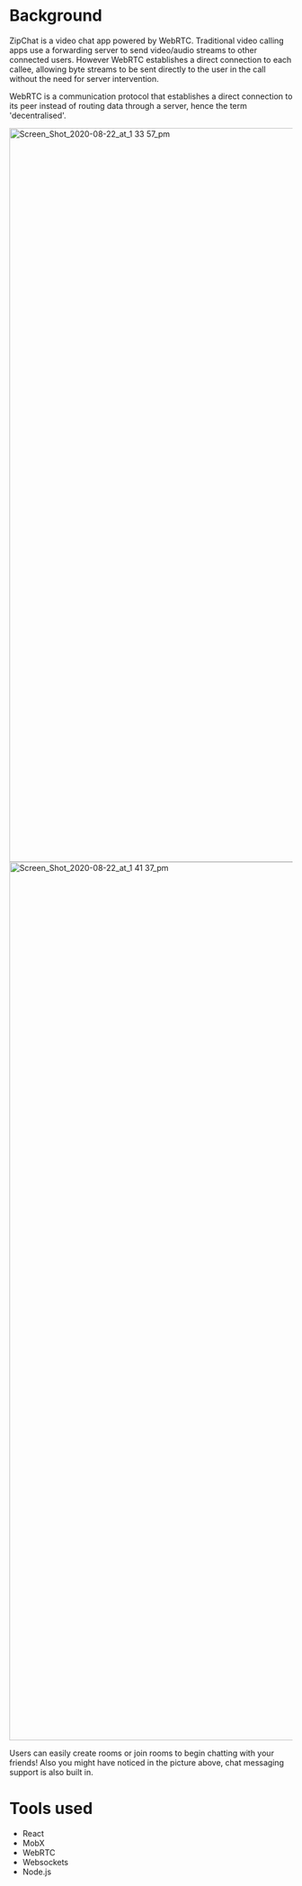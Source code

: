 # Background
ZipChat is a video chat app powered by WebRTC. Traditional video calling apps use a forwarding server to send video/audio streams to other connected users. However WebRTC establishes a direct connection to each callee, allowing byte streams to be sent directly to the user in the call without the need for server intervention.

WebRTC is a communication protocol that establishes a direct connection to its peer instead of routing data through a server, hence the term 'decentralised'. 

<img width="1305" alt="Screen_Shot_2020-08-22_at_1 33 57_pm" src="https://user-images.githubusercontent.com/18642522/198119603-f5b44196-032b-4b66-bc2e-251481e6dca1.png">
<img width="1562" alt="Screen_Shot_2020-08-22_at_1 41 37_pm" src="https://user-images.githubusercontent.com/18642522/198119617-58390019-4669-4a45-b613-1c1b36ef2c5a.png">

Users can easily create rooms or join rooms to begin chatting with your friends! Also you might have noticed in the picture above, chat messaging support is also built in.

# Tools used
- React
- MobX
- WebRTC
- Websockets
- Node.js
